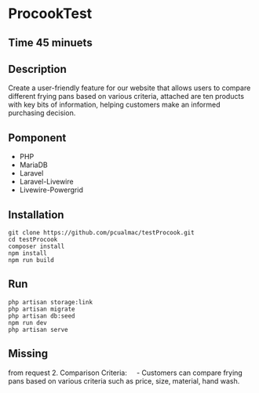 # ProcookTest

## Time 45 minuets 

## Description

Create a user-friendly feature for our website that allows users to compare different frying pans
based on various criteria, attached are ten products with key bits of information, helping customers
make an informed purchasing decision.

## Pomponent
- PHP
- MariaDB
- Laravel
- Laravel-Livewire
- Livewire-Powergrid

## Installation

```
git clone https://github.com/pcualmac/testProcook.git
cd testProcook 
composer install
npm install
npm run build
```
## Run

```
php artisan storage:link     
php artisan migrate 
php artisan db:seed
npm run dev
php artisan serve  
```

## Missing
from request 
    2. Comparison Criteria: 
   - Customers can compare frying pans based on various criteria such as price, size, material, hand wash.
